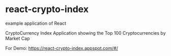 # react-crypto-index

example application of React

CryptoCurrency Index Application showing the Top 100 Cryptocurrencies by Market Cap

For Demo: https://react-crypto-index.appspot.com/#/
